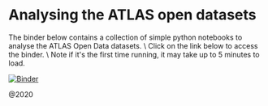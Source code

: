 # Analysing the ATLAS open datasets
The binder below contains a collection of simple python notebooks to analyse the ATLAS Open Data datasets. \\
Click on the link below to access the binder. \\
Note if it's the first time running, it may take up to 5 minutes to load. 

[![Binder](https://mybinder.org/badge_logo.svg)](https://mybinder.org/v2/gh/amcdouga/notebooks-collection-opendata/master)

@2020
